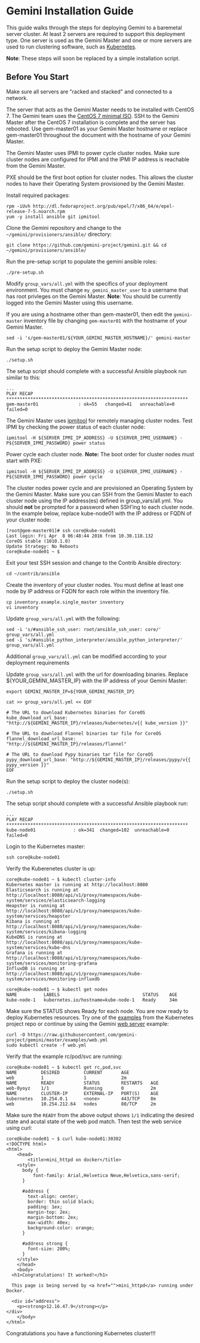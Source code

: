 # Gemini Installation Guide

This guide walks through the steps for deploying Gemini to a baremetal
server cluster. At least 2 servers are required to support this deployment
type. One server is used as the Gemini Master and one or more servers are
used to run clustering software, such as [Kubernetes](http://kubernetes.io/).

**Note**: These steps will soon be replaced by a simple installation script.

## Before You Start

Make sure all servers are "racked and stacked" and connected to a network.

The server that acts as the Gemini Master needs to be installed with CentOS 7.
The Gemini team uses the [CentOS 7 minimal ISO](http://isoredirect.centos.org/centos/7/isos/x86_64/CentOS-7-x86_64-Minimal-1511.iso).
SSH to the Gemini Master after the CentOS 7 installation is complete and
the server has rebooted. Use gem-master01 as your Gemini Master hostname or replace
gem-master01 throughout the document with the hostname of your Gemini Master.

The Gemini Master uses IPMI to power cycle cluster nodes. Make sure cluster nodes
are configured for IPMI and the IPMI IP address is reachable from the Gemini Master.

PXE should be the first boot option for cluster nodes. This allows the cluster nodes
to have their Operating System provisioned by the Gemini Master.

Install required packages:
```
rpm -iUvh http://dl.fedoraproject.org/pub/epel/7/x86_64/e/epel-release-7-5.noarch.rpm
yum -y install ansible git ipmitool
```

Clone the Gemini repository and change to the ```~/gemini/provisioners/ansible/``` directory:
```
git clone https://github.com/gemini-project/gemini.git && cd ~/gemini/provisioners/ansible/
```

Run the pre-setup script to populate the gemini ansible roles:
```
./pre-setup.sh
```

Modify ```group_vars/all.yml``` with the specifics of your deployment environment. You
must change ```my_gemini_master_user``` to a username that has root privleges on the
Gemini Master. **Note**: You should be currently logged into the Gemini Master using this
username.

If you are using a hostname other than gem-master01, then edit the ```gemini-master```
inventory file by changing ```gem-master01``` with the hostname of your Gemini Master.
```
sed -i 's/gem-master01/${YOUR_GEMINI_MASTER_HOSTNAME}/' gemini-master
```

Run the setup script to deploy the Gemini Master node:
```
./setup.sh
```

The setup script should complete with a successful Ansible playbook run similar to this:
```
...
PLAY RECAP ********************************************************************
gem-master01               : ok=55   changed=41   unreachable=0    failed=0
```

The Gemini Master uses [ipmitool](http://linux.die.net/man/1/ipmitool) for remotely managing
cluster nodes. Test IPMI by checking the power status of each cluster node:
```
ipmitool -H ${SERVER_IPMI_IP_ADDRESS} -U ${SERVER_IPMI_USERNAME} -P${SERVER_IPMI_PASSWORD} power status
```

Power cycle each cluster node. **Note:** The boot order for cluster nodes must start with PXE:
```
ipmitool -H ${SERVER_IPMI_IP_ADDRESS} -U ${SERVER_IPMI_USERNAME} -P${SERVER_IPMI_PASSWORD} power cycle
```

The cluster nodes power cycle and are provisioned an Operating System by the Gemini Master. Make sure
you can SSH from the Gemini Master to each cluster node using the IP address(es) defined in group_vars/all.yml.
You should **not** be prompted for a password when SSH'ing to each cluster node. In the example
below, replace kube-node01 with the IP address or FQDN of your cluster node:
```
[root@gem-master01]# ssh core@kube-node01
Last login: Fri Apr  8 06:48:44 2016 from 10.30.118.132
CoreOS stable (1010.1.0)
Update Strategy: No Reboots
core@kube-node01 ~ $
```

Exit your test SSH session and change to the Contrib Ansible directory:
```
cd ~/contrib/ansible
```

Create the inventory of your cluster nodes. You must define at least one node by
IP address or FQDN for each role within the inventory file.
```
cp inventory.example.single_master inventory
vi inventory
```

Update ```group_vars/all.yml``` with the following:
```
sed -i 's/#ansible_ssh_user: root/ansible_ssh_user: core/' group_vars/all.yml
sed -i 's/#ansible_python_interpreter/ansible_python_interpreter/' group_vars/all.yml
```

Additional ```group_vars/all.yml``` can be modified according to your deployment
requirements

Update ```group_vars/all.yml``` with the url for downloading binaries.
Replace ${YOUR_GEMINI_MASTER_IP} with the IP address of your Gemini Master:
```
export GEMINI_MASTER_IP=${YOUR_GEMINI_MASTER_IP}

cat >> group_vars/all.yml << EOF

# The URL to download Kubernetes binaries for CoreOS
kube_download_url_base: "http://${GEMINI_MASTER_IP}/releases/kubernetes/v{{ kube_version }}"

# The URL to download Flannel binaries tar file for CoreOS
flannel_download_url_base: "http://${GEMINI_MASTER_IP}/releases/flannel"

# The URL to download Pypy binaries tar file for CoreOS
pypy_download_url_base: "http://${GEMINI_MASTER_IP}/releases/pypy/v{{ pypy_version }}"
EOF
```

Run the setup script to deploy the cluster node(s):
```
./setup.sh
```

The setup script should complete with a successful Ansible playbook run:
```
...
PLAY RECAP ********************************************************************
kube-node01              : ok=341  changed=102  unreachable=0    failed=0
```

Login to the Kubernetes master:
```
ssh core@kube-node01
```

Verify the Kuberenetes cluster is up:
```
core@kube-node01 ~ $ kubectl cluster-info
Kubernetes master is running at http://localhost:8080
Elasticsearch is running at http://localhost:8080/api/v1/proxy/namespaces/kube-system/services/elasticsearch-logging
Heapster is running at http://localhost:8080/api/v1/proxy/namespaces/kube-system/services/heapster
Kibana is running at http://localhost:8080/api/v1/proxy/namespaces/kube-system/services/kibana-logging
KubeDNS is running at http://localhost:8080/api/v1/proxy/namespaces/kube-system/services/kube-dns
Grafana is running at http://localhost:8080/api/v1/proxy/namespaces/kube-system/services/monitoring-grafana
InfluxDB is running at http://localhost:8080/api/v1/proxy/namespaces/kube-system/services/monitoring-influxdb

core@kube-node01 ~ $ kubectl get nodes
NAME          LABELS                               STATUS    AGE
kube-node-1   kubernetes.io/hostname=kube-node-1   Ready     34m
```

Make sure the STATUS shows Ready for each node. You are now ready to deploy Kubernetes resources. Try one of the [examples](https://github.com/kubernetes/kubernetes/tree/master/examples) from the Kubernetes project repo or continue by using the Gemini [web server](../../examples/web.yml) example:
```
curl -O https://raw.githubusercontent.com/gemini-project/gemini/master/examples/web.yml
sudo kubectl create -f web.yml
```

Verify that the example rc/pod/svc are running:
```
core@kube-node01 ~ $ kubectl get rc,pod,svc
NAME         DESIRED         CURRENT       AGE
web          1               1             2m
NAME         READY           STATUS        RESTARTS   AGE
web-0yoyz    1/1             Running       0          2m
NAME         CLUSTER-IP      EXTERNAL-IP   PORT(S)    AGE
kubernetes   10.254.0.1      <none>        443/TCP    8m
web          10.254.212.64   nodes         80/TCP     2m
```

Make sure the ```READY``` from the above output shows ```1/1``` indicating the desired state and acutal state
of the web pod match. Then test the web service using curl:
```
core@kube-node01 ~ $ curl kube-node01:30302
<!DOCTYPE html>
<html>
	<head>
		<title>mini_httpd on docker</title>
    <style>
      body {
          font-family: Arial,Helvetica Neue,Helvetica,sans-serif;
      }

      #address {
        text-align: center;
        border: thin solid black;
        padding: 1ex;
        margin-top: 2ex;
        margin-bottom: 2ex;
        max-width: 40ex;
        background-color: orange;
      }

      #address strong {
        font-size: 200%;
      }
    </style>
	</head>
	<body>
  <h1>Congratulations! It worked!</h1>

  This page is being served by <a href="">mini_httpd</a> running under Docker.

  <div id="address">
    <p><strong>12.16.47.9</strong></p>
</div>
	</body>
</html>
```

Congratulations you have a functioning Kubernetes cluster!!!
